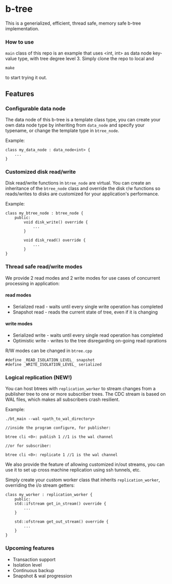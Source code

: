 # b-tree

This is a generialized, efficient, thread safe, memory safe b-tree implementation.

### How to use

```main``` class of this repo is an example that uses <int, int> as data node key-value type, with tree degree level 3. Simply clone the repo to local and
```
make
```
to start trying it out.

## Features

### Configurable data node
The data node of this b-tree is a template class type, you can create your own data node type by inheriting from ```data_node``` and specify your typename, or change the template type in ```btree_node```.

Example:
```
class my_data_node : data_node<int> {
    ...
}
```

### Customized disk read/write
Disk read/write functions in ```btree_node``` are virtual. You can create an inheritance of the ```btree_node``` class and override the disk r/w functions so reads/writes to disks are customized for your application's performance.

Example:
```
class my_btree_node : btree_node {
    public:
        void disk_write() override {
            ...
        }

        void disk_read() override {
            ...
        }
}
```

### Thread safe read/write modes
We provide 2 read modes and 2 write modes for use cases of concurrent processing in application:

#### read modes
- Serialized read - waits until every single write operation has completed
- Snapshot read - reads the current state of tree, even if it is changing

#### write modes
- Serialized write - waits until every single read operation has completed
- Optimistic write - writes to the tree disregarding on-going read oprations

R/W modes can be changed in ```btree.cpp```
```
#define _READ_ISOLATION_LEVEL_ snapshot
#define _WRITE_ISOLATION_LEVEL_ serialized
```

### Logical replication (NEW!)
You can host btrees with ```replication_worker``` to stream changes from a publisher tree to one or more subscriber trees. The CDC stream is based on WAL files, which makes all subscribers crash resilient.

Example:
```
./bt_main --wal <path_to_wal_directory>

//inside the program configure, for publisher:

btree cli <0>: publish 1 //1 is the wal channel

//or for subscriber:

btree cli <0>: replicate 1 //1 is the wal channel
```

We also provide the feature of allowing customized in/out streams, you can use it to set up cross machine replication using ssh tunnels, etc.

Simply create your custom worker class that inherits ```replication_worker```, overriding the i/o stream getters:
```
class my_worker : replication_worker {
    public:
    std::ifstream get_in_stream() override {
        ...
    }

    std::ofstream get_out_stream() override {
        ...
    }
}
```

### Upcoming features
- Transaction support
- Isolation level
- Continuous backup
- Snapshot & wal progression

